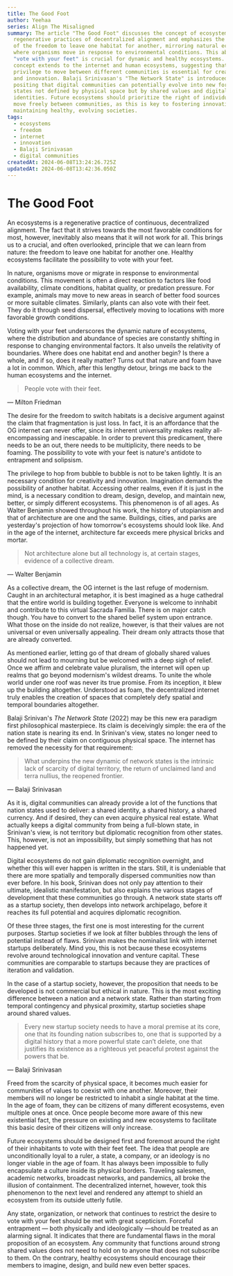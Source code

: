 ```yaml
---
title: The Good Foot
author: Yeehaa
series: Align The Misaligned
summary: The article "The Good Foot" discusses the concept of ecosystems as
  regenerative practices of decentralized alignment and emphasizes the principle
  of the freedom to leave one habitat for another, mirroring natural ecosystems
  where organisms move in response to environmental conditions. This ability to
  "vote with your feet" is crucial for dynamic and healthy ecosystems. The
  concept extends to the internet and human ecosystems, suggesting that the
  privilege to move between different communities is essential for creativity
  and innovation. Balaji Srinivasan's "The Network State" is introduced,
  positing that digital communities can potentially evolve into new forms of
  states not defined by physical space but by shared values and digital
  identities. Future ecosystems should prioritize the right of individuals to
  move freely between communities, as this is key to fostering innovation and
  maintaining healthy, evolving societies.
tags:
  - ecosystems
  - freedom
  - internet
  - innovation
  - Balaji Srinivasan
  - digital communities
createdAt: 2024-06-08T13:24:26.725Z
updatedAt: 2024-06-08T13:42:36.050Z
---
```


# The Good Foot

An ecosystems is a regenerative practice of continuous, decentralized alignment. The fact that it strives towards the most favorable conditions for most, however, inevitably also means that it will not work for all. This brings us to a crucial, and often overlooked, principle that we can learn from nature: the freedom to leave one habitat for another one. Healthy ecosystems facilitate the possibility to vote with your feet.

In nature, organisms move or migrate in response to environmental conditions. This movement is often a direct reaction to factors like food availability, climate conditions, habitat quality, or predation pressure. For example, animals may move to new areas in search of better food sources or more suitable climates. Similarly, plants can also vote with their feet. They do it through seed dispersal, effectively moving to locations with more favorable growth conditions.

Voting with your feet underscores the dynamic nature of ecosystems, where the distribution and abundance of species are constantly shifting in response to changing environmental factors. It also unveils the relativity of boundaries. Where does one habitat end and another begin? Is there a whole, and if so, does it really matter? Turns out that nature and foam have a lot in common. Which, after this lengthy detour, brings me back to the human ecosystems and the internet.

 > People vote with their feet.

— Milton Friedman

The desire for the freedom to switch habitats is a decisive argument against the claim that fragmentation is just loss. In fact, it is an affordance that the OG internet can never offer, since its inherent universality makes reality all-encompassing and inescapable. In order to prevent this predicament, there needs to be an out, there needs to be multiplicity, there needs to be foaming. The possibility to vote with your feet is nature's antidote to entrapment and solipsism.

The privilege to hop from bubble to bubble is not to be taken lightly. It is an necessary condition for creativity and innovation. Imagination demands the possibility of another habitat. Accessing other realms, even if it is just in the mind, is a necessary condition to dream, design, develop, and maintain new, better, or simply different ecosystems. This phenomenon is of all ages. As Walter Benjamin showed throughout his work, the history of utopianism and that of architecture are one and the same. Buildings, cities, and parks are yesterday's projection of how tomorrow's ecosystems should look like. And in the age of the internet, architecture far exceeds mere physical bricks and mortar.

 > Not architecture alone but all technology is, at certain stages, evidence of a collective dream.

— Walter Benjamin

As a collective dream, the OG internet is the last refuge of modernism. Caught in an architectural metaphor, it is best imagined as a huge cathedral that the entire world is building together. Everyone is welcome to innhabit and contribute to this virtual Sacrada Familia. There is on major catch though. You have to convert to the shared belief system upon entrance. What those on the inside do not realize, however, is that their values are not universal or even universally appealing. Their dream only attracts those that are already converted.

As mentioned earlier, letting go of that dream of globally shared values should not lead to mourning but be welcomed with a deep sigh of relief. Once we affirm and celebrate value pluralism, the internet will open up realms that go beyond modernism's wildest dreams. To unite the whole world under one roof was never its true promise. From its inception, it blew up the building altogether. Understood as foam, the decentralized internet truly enables the creation of spaces that completely defy spatial and temporal boundaries altogether.

Balaji Srinivan's *The Network State* (2022) may be this new era paradigm first philosophical masterpiece. Its claim is deceivingly simple: the era of the nation state is nearing its end. In Srinivan's view, states no longer need to be defined by their claim on contiguous physical space. The internet has removed the necessity for that requirement:

 > What underpins the new dynamic of network states is the intrinsic lack of scarcity of digital territory, the return of unclaimed land and terra nullius, the reopened frontier.

— Balaji Srinivasan

As it is, digital communities can already provide a lot of the functions that nation states used to deliver: a shared identity, a shared history, a shared currency. And if desired, they can even acquire physical real estate. What actually keeps a digital community from being a full-blown state, in Srinivan's view, is not territory but diplomatic recognition from other states. This, however, is not an impossibility, but simply something that has not happened yet.

Digital ecosystems do not gain diplomatic recognition overnight, and whether this will ever happen is written in the stars. Still, it is undeniable that there are more spatially and temporally dispersed communities now than ever before. In his book, Srinivan does not only pay attention to their ultimate, idealistic manifestation, but also explains the various stages of development that these communities go through. A network state starts off as a startup society, then develops into network archipelago, before it reaches its full potential and acquires diplomatic recognition.

Of these three stages, the first one is most interesting for the current purposes. Startup societies if we look at filter bubbles through the lens of potential instead of flaws. Srinivan makes the nominalist link with internet startups deliberately. Mind you, this is not because these ecosystems revolve around technological innovation and venture capital. These communities are comparable to startups because they are practices of iteration and validation.

In the case of a startup society, however, the proposition that needs to be developed is not commercial but ethical in nature. This is the most exciting difference between a nation and a network state. Rather than starting from temporal contingency and physical proximity, startup societies shape around shared values.

 > Every new startup society needs to have a moral premise at its core, one that its founding nation subscribes to, one that is supported by a digital history that a more powerful state can’t delete, one that justifies its existence as a righteous yet peaceful protest against the powers that be.

— Balaji Srinivasan

Freed from the scarcity of physical space, it becomes much easier for communities of values to coexist with one another. Moreover, their members will no longer be restricted to inhabit a single habitat at the time. In the age of foam, they can be citizens of many different ecosystems, even multiple ones at once. Once people become more aware of this new existential fact, the pressure on existing and new ecosystems to facilitate this basic desire of their citizens will only increase.

Future ecosystems should be designed first and foremost around the right of their inhabitants to vote with their feet feet. The idea that people are unconditionally loyal to a ruler, a state, a company, or an ideology is no longer viable in the age of foam. It has always been impossible to fully encapsulate a culture inside its physical borders. Traveling salesmen, academic networks, broadcast networks, and pandemics, all broke the illusion of containment. The decentralized internet, however, took this phenomenon to the next level and rendered any attempt to shield an ecosystem from its outside utterly futile.

Any state, organization, or network that continues to restrict the desire to vote with your feet should be met with great scepticism. Forceful entrapment — both physically and ideologically —should be treated as an alarming signal. It indicates that there are fundamental flaws in the moral proposition of an ecosystem. Any community that functions around strong shared values does not need to hold on to anyone that does not subscribe to them. On the contrary, healthy ecosystems should encourage their members to imagine, design, and build new even better spaces.

